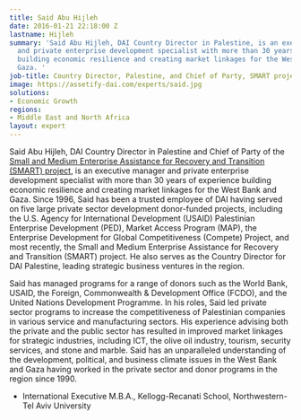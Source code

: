 ```yaml
---
title: Said Abu Hijleh
date: 2016-01-21 22:18:00 Z
lastname: Hijleh
summary: 'Said Abu Hijleh, DAI Country Director in Palestine, is an executive manager
  and private enterprise development specialist with more than 30 years of experience
  building economic resilience and creating market linkages for the West Bank and
  Gaza. '
job-title: Country Director, Palestine, and Chief of Party, SMART project
image: https://assetify-dai.com/experts/said.jpg
solutions:
- Economic Growth
regions:
- Middle East and North Africa
layout: expert
---
```


Said Abu Hijleh, DAI Country Director in Palestine and Chief of Party of the [Small and Medium Enterprise Assistance for Recovery and Transition (SMART) project](https://www.dai.com/our-work/projects/palestine-small-and-medium-enterprise-assistance-for-recovery-and-transition-smart-activity), is an executive manager and private enterprise development specialist with more than 30 years of experience building economic resilience and creating market linkages for the West Bank and Gaza. Since 1996, Said has been a trusted employee of DAI having served on five large private sector development donor-funded projects, including the U.S. Agency for International Development (USAID) Palestinian Enterprise Development (PED), Market Access Program (MAP), the Enterprise Development for Global Competitiveness (Compete) Project, and most recently, the Small and Medium Enterprise Assistance for Recovery and Transition (SMART) project. He also serves as the Country Director for DAI Palestine, leading strategic business ventures in the region.
 
Said has managed programs for a range of donors such as the World Bank, USAID, the Foreign, Commonwealth & Development Office (FCDO), and the United Nations Development Programme. In his roles, Said led private sector programs to increase the competitiveness of Palestinian companies in various service and manufacturing sectors. His experience advising both the private and the public sector has resulted in improved market linkages for strategic industries, including ICT, the olive oil industry, tourism, security services, and stone and marble. Said has an unparalleled understanding of the development, political, and business climate issues in the West Bank and Gaza having worked in the private sector and donor programs in the region since 1990. 

* International Executive M.B.A., Kellogg-Recanati School, Northwestern-Tel Aviv University